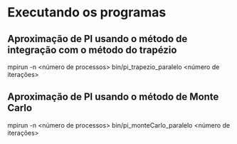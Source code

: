 # Executando os programas

## Aproximação de PI usando o método de integração com o método do trapézio
mpirun -n <número de processos> bin/pi_trapezio_paralelo <número de iterações>

## Aproximação de PI usando o método de Monte Carlo
mpirun -n <número de processos> bin/pi_monteCarlo_paralelo <número de iterações>